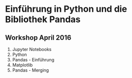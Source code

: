 # Einführung in Python und die Bibliothek Pandas

## Workshop April 2016

1. Jupyter Notebooks
2. Python
3. Pandas - Einführung
4. Matplotlib
5. Pandas - Merging
